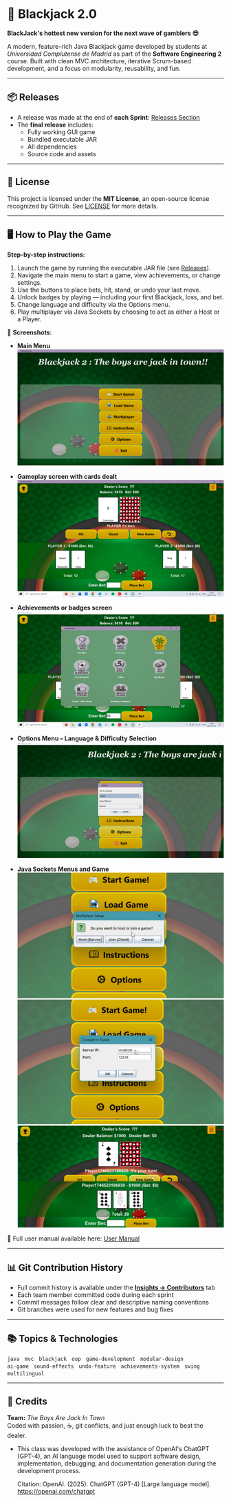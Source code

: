 # 🎴 Blackjack 2.0  
**BlackJack's hottest new version for the next wave of gamblers 😎**

A modern, feature-rich Java Blackjack game developed by students at *Universidad Complutense de Madrid* as part of the **Software Engineering 2** course. Built with clean MVC architecture, iterative Scrum-based development, and a focus on modularity, reusability, and fun.

---

## 📦 Releases

- A release was made at the end of **each Sprint**: [Releases Section](../../releases)
- The **final release** includes:
  - Fully working GUI game
  - Bundled executable JAR
  - All dependencies
  - Source code and assets

---

## 📝 License

This project is licensed under the **MIT License**, an open-source license recognized by GitHub. See [LICENSE](./LICENSE) for more details.

---

## 🖥️ How to Play the Game

**Step-by-step instructions:**

1. Launch the game by running the executable JAR file (see [Releases](../../releases)).
2. Navigate the main menu to start a game, view achievements, or change settings.
3. Use the buttons to place bets, hit, stand, or undo your last move.
4. Unlock badges by playing — including your first Blackjack, loss, and bet.
5. Change language and difficulty via the Options menu.
6. Play multiplayer via Java Sockets by choosing to act as either a Host or a Player.

📸 **Screenshots**:  

- **Main Menu**  
  ![Main Menu](resources/doc%20pics/menu.png)

- **Gameplay screen with cards dealt**  
  ![Gameplay](resources/doc%20pics/mainpage.png)

- **Achievements or badges screen**  
  ![Achievements](resources/doc%20pics/achievements.png)

- **Options Menu – Language & Difficulty Selection**  
  ![Options Menu](resources/doc%20pics/options.png)

- **Java Sockets Menus and Game**
  ![Java Sockets](resources/doc%20pics/socketsmenu.png)
  ![Java Sockets](resources/doc%20pics/socketsclient.png)
  ![Java Sockets](resources/doc%20pics/socketsgame.png)


🔗 Full user manual available here: [User Manual](USERMANUAL.md)

---

## 📊 Git Contribution History

- Full commit history is available under the **[Insights → Contributors](../../graphs/contributors)** tab  
- Each team member committed code during each sprint  
- Commit messages follow clear and descriptive naming conventions  
- Git branches were used for new features and bug fixes  

---

## 📚 Topics & Technologies

`java` &nbsp; `mvc` &nbsp; `blackjack` &nbsp; `oop` &nbsp; `game-development` &nbsp; `modular-design`  
`ai-game` &nbsp; `sound-effects` &nbsp; `undo-feature` &nbsp; `achievements-system` &nbsp; `swing` &nbsp; `multilingual`

---

## 👥 Credits

**Team:** *The Boys Are Jack In Town*  
Coded with passion, ☕, git conflicts, and just enough luck to beat the dealer.

 * This class was developed with the assistance of OpenAI's ChatGPT (GPT-4),
   an AI language model used to support software design, implementation,
   debugging, and documentation generation during the development process.
 
   Citation:
   OpenAI. (2025). ChatGPT (GPT-4) [Large language model]. https://openai.com/chatgpt
